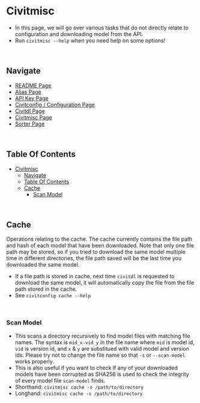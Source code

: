 # Civitmisc
- In this page, we will go over various tasks that do not directly relate to configuration and downloading model from the API.
- Run `civitmisc --help` when you need help on some options!

<br/>

## Navigate
- [README Page](/README.md)
- [Alias Page](/doc/alias.md)
- [API Key Page](/doc/api_key.md)
- [Civitconfig / Configuration Page](/doc/civitconfig.md)
- [Civitdl Page](/doc/civitdl.md)
- [Civitmisc Page](/doc/civitmisc.md)
- [Sorter Page](/doc/sorter.md)

<br/>

## Table Of Contents
- [Civitmisc](#civitmisc)
  - [Navigate](#navigate)
  - [Table Of Contents](#table-of-contents)
  - [Cache](#cache)
    - [Scan Model](#scan-model)

<br/>

## Cache
Operations relating to the cache. The cache currently contains the file path and hash of each model that have been downloaded. Note that only one file path may be stored, so if you tried to download the same model multiple time in different directories, the file path saved will be the last time you downloaded the same model.
- If a file path is stored in cache, next time `civitdl` is requested to download the same model, it will automatically copy the file from the file path stored in the cache.
- See `civitconfig cache --help`

<br/>

### Scan Model
- This scans a directory recursively to find model files with matching file names. The syntax is `mid_x-vid_y` in the file name where `mid` is model id, `vid` is version id, and `x` & `y` are substitued with valid model and version ids. Please try not to change the file name so that `-s` or `--scan-model` works properly.
- This is also useful if you want to check if any of your downloaded models have been corrupted as SHA256 is used to check the integrity of every model file `scan-model` finds.
- Shorthand: `civitmisc cache -s /path/to/directory`
- Longhand: `civitmisc cache -s /path/to/directory`

